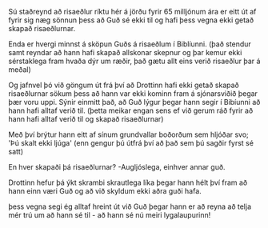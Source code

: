 
Sú staðreynd að risaeðlur ríktu hér á jörðu fyrir 65 milljónum ára er eitt út af fyrir sig næg sönnun þess að Guð sé ekki til og hafi þess vegna ekki getað skapað risaeðlurnar.

Enda er hvergi minnst á sköpun Guðs á risaeðlum í Biblíunni. (það stendur samt reyndar að hann hafi skapað allskonar skepnur og þar kemur ekki sérstaklega fram hvaða dýr um ræðir, það gætu allt eins verið risaeðlur þar á meðal)

Og jafnvel þó við göngum út frá því að Drottinn hafi ekki getað skapað risaeðlurnar sökum þess að hann var ekki kominn fram á sjónarsviðið þegar þær voru uppi. 
Sýnir einmitt það, að Guð lýgur þegar hann segir í Bibíunni að hann hafi alltaf verið til. (þetta meikar engan sens ef við gerum ráð fyrir að hann hafi alltaf verið til og skapað risaeðlurnar)

Með því brýtur hann eitt af sínum grundvallar boðorðum sem hljóðar svo; 
'Þú skalt ekki ljúga' (enn gengur þú útfrá því að það sem þú sagðir fyrst sé satt)

En hver skapaði þá risaeðlurnar?
-Augljóslega, einhver annar guð.

Drottinn hefur þá ýkt skrambi skrautlega líka þegar hann hélt því fram að hann einn væri Guð og að við skyldum ekki aðra guði hafa.

þess vegna segi ég alltaf hreint út við Guð þegar hann er að reyna að telja mér trú um að hann sé til - að hann sé nú meiri lygalaupurinn! 
